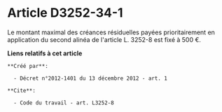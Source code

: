 # Article D3252-34-1

Le montant maximal des créances résiduelles payées prioritairement en application du second alinéa de l'article L. 3252-8 est
fixé à 500 €.

**Liens relatifs à cet article**

	**Créé par**:

	  - Décret n°2012-1401 du 13 décembre 2012 - art. 1

	**Cite**:

	  - Code du travail - art. L3252-8
